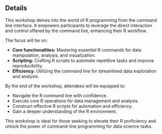 ## Details
This workshop delves into the world of R programming from the command line interface. It empowers participants to leverage the direct interaction and control offered by the command line, enhancing their R workflow.

The focus will be on:

- **Core functionalities:** Mastering essential R commands for data manipulation, analysis, and visualization.
- **Scripting:** Crafting R scripts to automate repetitive tasks and improve reproducibility.
- **Efficiency:** Utilizing the command line for streamlined data exploration and analysis.

By the end of the workshop, attendees will be equipped to:

- Navigate the R command line with confidence.
- Execute core R operations for data management and analysis.
- Construct effective R scripts for automation and efficiency.
- Gain a deeper understanding of the R environment.

This workshop is ideal for those seeking to elevate their R proficiency and unlock the power of command-line programming for data science tasks.
